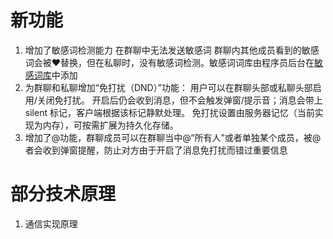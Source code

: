 # 新功能
1. 增加了敏感词检测能力 在群聊中无法发送敏感词 群聊内其他成员看到的敏感词会被❤️替换，但在私聊时，没有敏感词检测。敏感词词库由程序员后台在[敏感词库](./server/sensitive-words.json)中添加
2. 为群聊和私聊增加“免打扰（DND）”功能：
   用户可以在群聊头部或私聊头部启用/关闭免打扰。
   开启后仍会收到消息，但不会触发弹窗/提示音；消息会带上 silent 标记，客户端根据该标记静默处理。
   免打扰设置由服务器记忆（当前实现为内存），可按需扩展为持久化存储。
3. 增加了@功能，群聊成员可以在群聊当中@“所有人”或者单独某个成员，被@者会收到弹窗提醒，防止对方由于开启了消息免打扰而错过重要信息


# 部分技术原理
1. 通信实现原理
